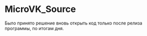 # MicroVK_Source
Было принято решение вновь открыть код только после релиза программы, по итогам дня.
